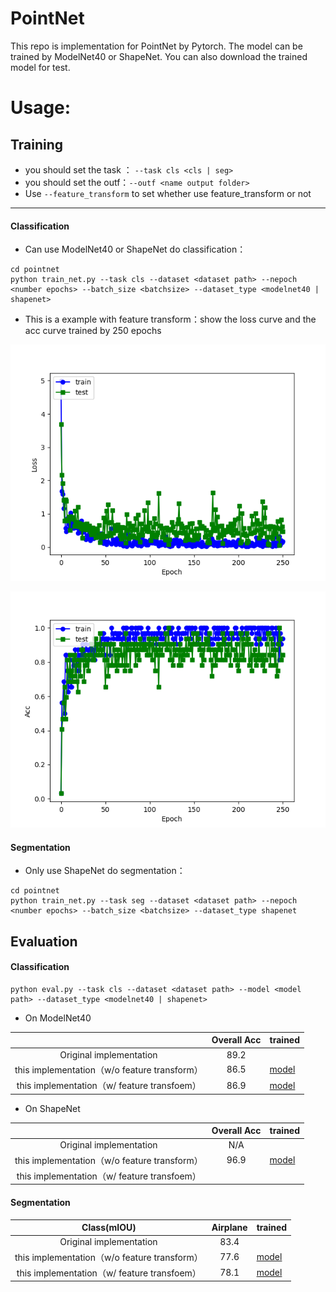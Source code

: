 # PointNet

This repo is implementation for PointNet by Pytorch. The model can be trained by ModelNet40 or ShapeNet. You can also download the trained model for test.

  # Usage:

  ## Training 

  - you should set the task ： `--task cls <cls | seg>`  
  - you should set the outf：`--outf <name output folder>`
  - Use `--feature_transform` to set whether use feature_transform or not

------

#### Classification

- Can use ModelNet40 or ShapeNet do classification：

```
cd pointnet
python train_net.py --task cls --dataset <dataset path> --nepoch <number epochs> --batch_size <batchsize> --dataset_type <modelnet40 | shapenet>
```

-  This is a example with feature transform：show the loss curve and the acc curve trained by 250 epochs

![](imgs/cls_loss_2020-09-17.png)

![](imgs/cls_acc_2020-09-17.png)



#### Segmentation

- Only use ShapeNet do segmentation：

```
cd pointnet
python train_net.py --task seg --dataset <dataset path> --nepoch <number epochs> --batch_size <batchsize> --dataset_type shapenet
```



  ## Evaluation

#### Classification

```
python eval.py --task cls --dataset <dataset path> --model <model path> --dataset_type <modelnet40 | shapenet>
```

- On ModelNet40

|                                              | Overall Acc | trained                                                      |
| :------------------------------------------: | :---------: | ------------------------------------------------------------ |
|           Original implementation            |    89.2     |                                                              |
| this implementation（w/o feature transform） |    86.5     | [model](https://github.com/adrien-Chen/pointnet_by_dw/blob/master/cls/cls_model_249.pth) |
| this implementation（w/ feature transfoem）  |    86.9     | [model](https://github.com/adrien-Chen/pointnet_by_dw/blob/master/cls/cls_model_246.pth) |



- On ShapeNet

|                                              | Overall Acc | trained                                                      |
| :------------------------------------------: | :---------: | ------------------------------------------------------------ |
|           Original implementation            |     N/A     |                                                              |
| this implementation（w/o feature transform） |    96.9     | [model](https://github.com/adrien-Chen/pointnet_by_dw/tree/master/cls) |
| this implementation（w/ feature transfoem）  |             |                                                              |



#### Segmentation

|                 Class(mIOU)                  | Airplane | trained                                                      |
| :------------------------------------------: | :------: | ------------------------------------------------------------ |
|           Original implementation            |   83.4   |                                                              |
| this implementation（w/o feature transform） |   77.6   | [model](https://github.com/adrien-Chen/pointnet_by_dw/blob/master/seg/seg_model_Airplane_59.pth) |
| this implementation（w/ feature transfoem）  |   78.1   | [model](https://github.com/adrien-Chen/pointnet_by_dw/blob/master/seg/seg_model_Airplane_89.pth) |



